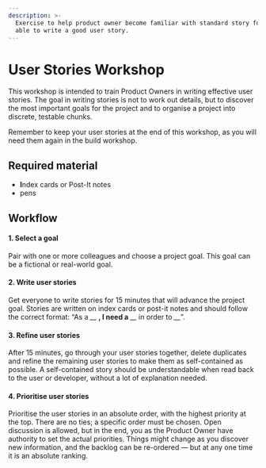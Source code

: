 ```yaml
---
description: >-
  Exercise to help product owner become familiar with standard story format and
  able to write a good user story.
---
```


# User Stories Workshop

This workshop is intended to train Product Owners in writing effective user stories. The goal in writing stories is not to work out details, but to discover the most important goals for the project and to organise a project into discrete, testable chunks.

Remember to keep your user stories at the end of this workshop, as you will need them again in the build workshop. 

## **Required material**

* **I**ndex cards or Post-It notes
* pens

## Workflow 

#### 1. Select a goal

Pair with one or more colleagues and choose a project goal. This goal can be a fictional or real-world goal. 

#### 2. Write user stories

Get everyone to write stories for 15 minutes that will advance the project goal. Stories are written on index cards or post-it notes and should follow the correct format: “As a _\_\__ **, I need a** _\_\__ in order to _\_\__”.

#### 3. Refine user stories

After 15 minutes, go through your user stories together, delete duplicates and refine the remaining user stories to make them as self-contained as possible. A self-contained story should be understandable when read back to the user or developer, without a lot of explanation needed. 

#### 4. Prioritise user stories

Prioritise the user stories in an absolute order, with the highest priority at the top. There are no ties; a specific order must be chosen. Open discussion is allowed, but in the end, you as the Product Owner have authority to set the actual priorities. Things might change as you discover new information, and the backlog can be re-ordered — but at any one time it is an absolute ranking.







